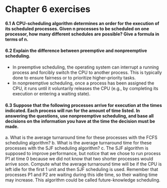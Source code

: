 # Chapter 6 exercises

#### 6.1 A CPU-scheduling algorithm determines an order for the execution of its scheduled processes. Given n processes to be scheduled on one processor, how many different schedules are possible? Give a formula in terms of n.

#### 6.2 Explain the difference between preemptive and nonpreemptive scheduling.

- In preemptive scheduling, the operating system can interrupt a running process and forcibly switch the CPU to another process. This is typically done to ensure fairness or to prioritize higher-priority tasks.
- In nonpreemptive scheduling, once a process has been assigned the CPU, it runs until it voluntarily releases the CPU (e.g., by completing its execution or entering a waiting state).

#### 6.3 Suppose that the following processes arrive for execution at the times indicated. Each process will run for the amount of time listed. In answering the questions, use nonpreemptive scheduling, and base all decisions on the information you have at the time the decision must be made.

a. What is the average turnaround time for these processes with the FCFS scheduling algorithm?
b. What is the average turnaround time for these processes with the SJF scheduling algorithm?
c. The SJF algorithm is supposed to improve performance, but notice that we chose to run process P1 at time 0 because we did not know that two shorter processes would arrive soon. Compute what the average turnaround time will be if the CPU is left idle for the first 1 unit and then SJF scheduling is used. Remember that processes P1 and P2 are waiting during this idle time, so their waiting time may increase. This algorithm could be called future-knowledge scheduling.